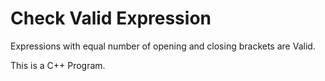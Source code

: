 # Check Valid Expression
Expressions with equal number of opening and closing brackets are Valid.

This is a C++ Program.

